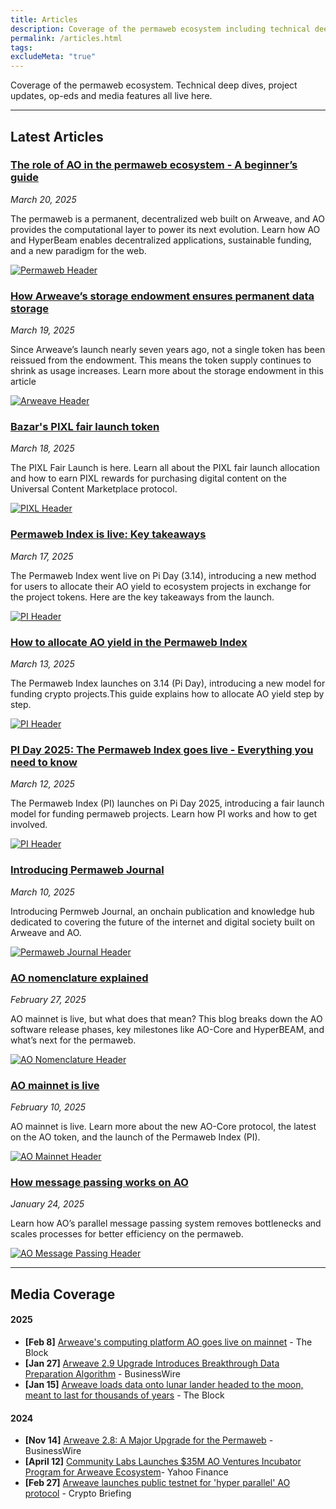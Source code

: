 ```yaml
---
title: Articles
description: Coverage of the permaweb ecosystem including technical deep dives, project updates, op-eds and media features and more.
permalink: /articles.html
tags:
excludeMeta: "true"
---
```


Coverage of the permaweb ecosystem. Technical deep dives, project updates, op-eds and media features all live here.

---

## Latest Articles

<div class="article-container">

<div class="article-text">

<h3><a href="article/ao-permaweb-guide.md">The role of AO in the permaweb ecosystem - A beginner’s guide</a></h3>

<p><em>March 20, 2025</em></p>

<p>The permaweb is a permanent, decentralized web built on Arweave, and AO provides the computational layer to power its next evolution. Learn how AO and HyperBeam enables decentralized applications, sustainable funding, and a new paradigm for the web.</p>

</div>

<a href="article/ao-permaweb-guide.md" class="article-thumbnail">

<img src="/static/images/permaweb-header.png" alt="Permaweb Header">

</a>

</div>

<div class="article-container">

<div class="article-text">

<h3><a href="article/storage-endowment-explained.md">How Arweave’s storage endowment ensures permanent data storage</a></h3>

<p><em>March 19, 2025</em></p>

<p>Since Arweave’s launch nearly seven years ago, not a single token has been reissued from the endowment. This means the token supply continues to shrink as usage increases. Learn more about the storage endowment in this article</p>

</div>

<a href="article/storage-endowment-explained.md" class="article-thumbnail">

<img src="/static/images/arweave-header.png" alt="Arweave Header">

</a>

</div>
<div class="article-container">

<div class="article-text">

<div class="article-container">

<div class="article-text">

<h3><a href="article/pixl-fair-launch.md">Bazar's PIXL fair launch token</a></h3>

<p><em>March 18, 2025</em></p>

<p>The PIXL Fair Launch is here. Learn all about the PIXL fair launch allocation and how to earn PIXL rewards for purchasing digital content on the Universal Content Marketplace protocol.</p>

</div>

<a href="article/pixl-fair-launch.md" class="article-thumbnail">

<img src="/static/images/pixl-header.png" alt="PIXL Header">

</a>

</div>

<div class="article-container">

<div class="article-text">

<h3><a href="article/permaweb-index-takeaways.md">Permaweb Index is live: Key takeaways</a></h3>

<p><em>March 17, 2025</em></p>

<p>The Permaweb Index went live on Pi Day (3.14), introducing a new method for users to allocate their AO yield to ecosystem projects in exchange for the project tokens. Here are the key takeaways from the launch.</p>

</div>

<a href="article/permaweb-index-takeaways.md" class="article-thumbnail">

<img src="/static/images/pi-takeaways-header.png" alt="PI Header">

</a>

</div>

<div class="article-container">

<div class="article-text">

<h3><a href="article/ao-yield.md">How to allocate AO yield in the Permaweb Index</a></h3>

<p><em>March 13, 2025</em></p>

<p>The Permaweb Index launches on 3.14 (Pi Day), introducing a new model for funding crypto projects.This guide explains how to allocate AO yield step by step.</p>

</div>

<a href="article/.md" class="article-thumbnail">

<img src="/static/images/pi-header.png" alt="PI Header">

</a>

</div>

<div class="article-container">

<div class="article-text">

<h3><a href="article/permaweb-index.md">PI Day 2025: The Permaweb Index goes live - Everything you need to know</a></h3>

<p><em>March 12, 2025</em></p>

<p>The Permaweb Index (PI) launches on Pi Day 2025, introducing a fair launch model for funding permaweb projects. Learn how PI works and how to get involved.</p>

</div>

<a href="article/permaweb-index.md" class="article-thumbnail">

<img src="/static/images/pi-header.png" alt="PI Header">

</a>

</div>

<div class="article-container">

<div class="article-text">

<h3><a href="news/introducing-permaweb-journal.md">Introducing Permaweb Journal</a></h3>

<p><em>March 10, 2025</em></p>

<p>Introducing Permweb Journal, an onchain publication and knowledge hub dedicated to covering the future of the internet and digital society built on Arweave and AO.</p>

</div>

<a href="news/introducing-permaweb-journal.md" class="article-thumbnail">

<img src="/static/og-image.png" alt="Permaweb Journal Header">

</a>

</div>

<div class="article-container">

<div class="article-text">

<h3><a href="article/ao-nomenclature.md">AO nomenclature explained</a></h3>

<p><em>February 27, 2025</em></p>

<p>AO mainnet is live, but what does that mean? This blog breaks down the AO software release phases, key milestones like AO-Core and HyperBEAM, and what’s next for the permaweb.</p>

</div>

<a href="article/ao-nomenclature.md" class="article-thumbnail">

<img src="/static/images/ao-nomenclature-header.png" alt="AO Nomenclature Header">

</a>

</div>

<div class="article-container">

<div class="article-text">

<h3><a href="article/ao-mainnet-live.md">AO mainnet is live</a></h3>

<p><em>February 10, 2025</em></p>

<p>AO mainnet is live. Learn more about the new AO-Core protocol, the latest on the AO token, and the launch of the Permaweb Index (PI).</p>

</div>

<a href="article/ao-mainnet-live.md" class="article-thumbnail">

<img src="/static/images/ao-mainnet-header.webp" alt="AO Mainnet Header">

</a>

</div>

<div class="article-container">

<div class="article-text">

<h3><a href="article/ao-message-passing-explained.md">How message passing works on AO</a></h3>

<p><em>January 24, 2025</em></p>

<p>Learn how AO’s parallel message passing system removes bottlenecks and scales processes for better efficiency on the permaweb.</p>

</div>

<a href="article/ao-message-passing-explained.md" class="article-thumbnail">

<img src="/static/images/ao-message-passing-header.webp" alt="AO Message Passing Header">

</a>

</div>

---

## Media Coverage

#### 2025

- **[Feb 8]** [Arweave's computing platform AO goes live on mainnet](https://www.theblock.co/post/339450/arweaves-computing-platform-ao-goes-live-on-mainnet) - The Block
- **[Jan 27]** [Arweave 2.9 Upgrade Introduces Breakthrough Data Preparation Algorithm](https://www.businesswire.com/news/home/20250127112212/en/Arweave-2.9-Upgrade-Introduces-Breakthrough-Data-Preparation-Algorithm) - BusinessWire
- **[Jan 15]** [Arweave loads data onto lunar lander headed to the moon, meant to last for thousands of years](https://www.theblock.co/post/334757/arweave-lunar-lander) - The Block

#### 2024

- **[Nov 14]** [Arweave 2.8: A Major Upgrade for the Permaweb](https://www.businesswire.com/news/home/20241114361211/en/Arweave-2.8-A-Major-Upgrade-For-The-PermaWeb) - BusinessWire
- **[April 12]** [Community Labs Launches $35M AO Ventures Incubator Program for Arweave Ecosystem](https://finance.yahoo.com/news/community-labs-launches-35m-ao-064040071.html)- Yahoo Finance
- **[Feb 27]** [Arweave launches public testnet for 'hyper parallel' AO protocol](https://cryptobriefing.com/arweave-launches-public-testnet-for-hyper-parallel-ao-protocol/) - Crypto Briefing
